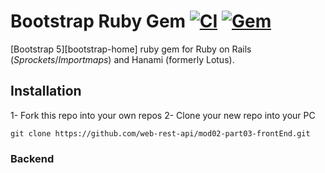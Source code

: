 # Bootstrap Ruby Gem [![CI](https://github.com/twbs/bootstrap-rubygem/actions/workflows/ci.yml/badge.svg)](https://github.com/twbs/bootstrap-rubygem/actions/workflows/ci.yml) [![Gem](https://img.shields.io/gem/v/bootstrap.svg)](https://rubygems.org/gems/bootstrap)

[Bootstrap 5][bootstrap-home] ruby gem for Ruby on Rails (_Sprockets_/_Importmaps_) and Hanami (formerly Lotus).

## Installation

1- Fork this repo into your own repos
2- Clone your new repo into your PC

```shell
git clone https://github.com/web-rest-api/mod02-part03-frontEnd.git
```

### Backend
